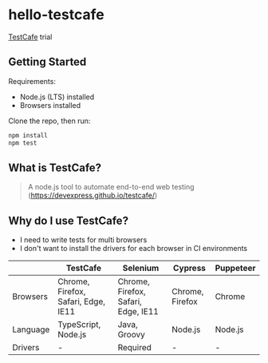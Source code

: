 # hello-testcafe

[TestCafe](https://devexpress.github.io/testcafe/) trial

## Getting Started

Requirements:

- Node.js (LTS) installed
- Browsers installed

Clone the repo, then run:

```zsh
npm install
npm test
```

## What is TestCafe?

> A node.js tool to automate end-to-end web testing  
> (https://devexpress.github.io/testcafe/)

## Why do I use TestCafe?

- I need to write tests for multi browsers
- I don't want to install the drivers for each browser in CI environments

|          | TestCafe                            | Selenium                            | Cypress         | Puppeteer |
| -------- | ----------------------------------- | ----------------------------------- | --------------- | --------- |
| Browsers | Chrome, Firefox, Safari, Edge, IE11 | Chrome, Firefox, Safari, Edge, IE11 | Chrome, Firefox | Chrome    |
| Language | TypeScript, Node.js                 | Java, Groovy                        | Node.js         | Node.js   |
| Drivers  | -                                   | Required                            | -               | -         |
